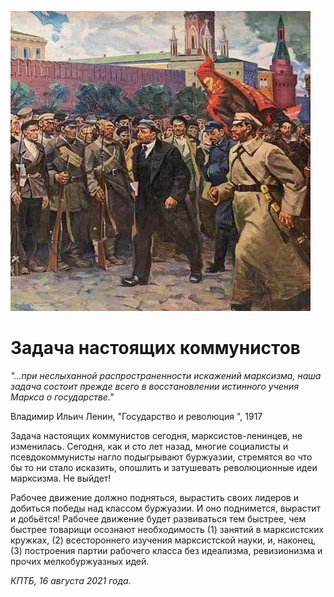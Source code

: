 
![](./img/old/leninParade.jpg)


# Задача настоящих коммунистов


*"...при неслыханной
распространенности искажений марксизма, наша задача состоит прежде всего
в восстановлении истинного учения Маркса о государстве."*



Владимир Ильич Ленин, "Государство и революция ", 1917



Задача
настоящих коммунистов сегодня, марксистов-ленинцев, не изменилась.
Сегодня, как и сто лет назад, многие социалисты и псевдокоммунисты нагло
подыгрывают буржуазии, стремятся во что бы то ни стало исказить,
опошлить и затушевать революционные идеи марксизма. Не выйдет!

Рабочее
движение должно подняться, вырастить своих лидеров и добиться победы
над классом буржуазии. И оно поднимется, вырастит и добьётся! Рабочее
движение будет развиваться тем быстрее, чем быстрее товарищи осознают
необходимость (1) занятий в марксистских кружках, (2) всестороннего
изучения марксистской науки, и, наконец, (3) построения партии рабочего
класса без идеализма, ревизионизма и прочих мелкобуржуазных идей.





*КПТБ, 16 августа 2021 года.*
